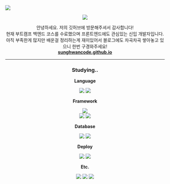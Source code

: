 <img src="https://capsule-render.vercel.app/api?type=waving&color=D9C099&height=200&section=header&text=Sunghwan 💻 Code&fontSize=60"/>

<p align="center">
<a href="https://hits.seeyoufarm.com"><img src="https://hits.seeyoufarm.com/api/count/incr/badge.svg?url=https%3A%2F%2Fgithub.com%2Fsunghwancode%2Fhit-counter&count_bg=%23EE9D37&title_bg=%23555555&icon=github.svg&icon_color=%23E7E7E7&title=hits&edge_flat=false"/></a>
</p>
<p align="center">
안녕하세요. 저의 깃허브에 방문해주셔서 감사합니다!<br>
현재 부트캠프 백엔드 코스를 수료했으며 프론트엔드에도 관심있는 신입 개발자입니다.<br>
아직 부족한게 많지만 배운걸 정리하는게 재미있어서 블로그에도 차곡차곡 쌓아놓고 있으니 한번 구경와주세요!<br>
<b><a href="https://sunghwancode.github.io/" target="_blank">sunghwancode.github.io</a></b>
</p>

---

<div style="pointer-events: none !important;">
<h3 align="center">Studying..</h3>
<p align="center">
<b>Language</b>
</p>
<p align="center">
<img src="https://img.shields.io/badge/Javascript-F7DF1E?style=for-the-badge&logo=Javascript&logoColor=black"> <img src="https://img.shields.io/badge/Typescript-3178C6?style=for-the-badge&logo=Typescript&logoColor=black">
</p>
<p align="center">
<b>Framework</b>
</p>
<p align="center">
<img src="https://img.shields.io/badge/Node.js-339933?style=for-the-badge&logo=Node.js&logoColor=black">
<br>
<img src="https://img.shields.io/badge/NestJS-E0234E?style=for-the-badge&logo=NestJS&logoColor=black"> <img src="https://img.shields.io/badge/GraphQL-E10098?style=for-the-badge&logo=GraphQL&logoColor=black">
</p>
<p align="center">
<b>Database</b>
</p>
<p align="center">
<img src="https://img.shields.io/badge/MySQL-4479A1?style=for-the-badge&logo=MySQL&logoColor=black"> <img src="https://img.shields.io/badge/MongoDB-47A248?style=for-the-badge&logo=MongoDB&logoColor=black">
</p>
<p align="center">
<b>Deploy</b>
</p>
<p align="center">
<img src="https://img.shields.io/badge/Docker-2496ED?style=for-the-badge&logo=Docker&logoColor=black"> <img src="https://img.shields.io/badge/Google Cloud Platform-4285F4?style=for-the-badge&logo=Google&logoColor=black">
</p>
<p align="center">
<b>Etc.</b>
</p>
<p align="center">
<img src="https://img.shields.io/badge/ElasticSearch-005571?style=for-the-badge&logo=ElasticSearch&logoColor=black"> <img src="https://img.shields.io/badge/Logstash-005571?style=for-the-badge&logo=Logstash&logoColor=black"> <img src="https://img.shields.io/badge/Redis-DC382D?style=for-the-badge&logo=Redis&logoColor=black">
</p>
</div>
